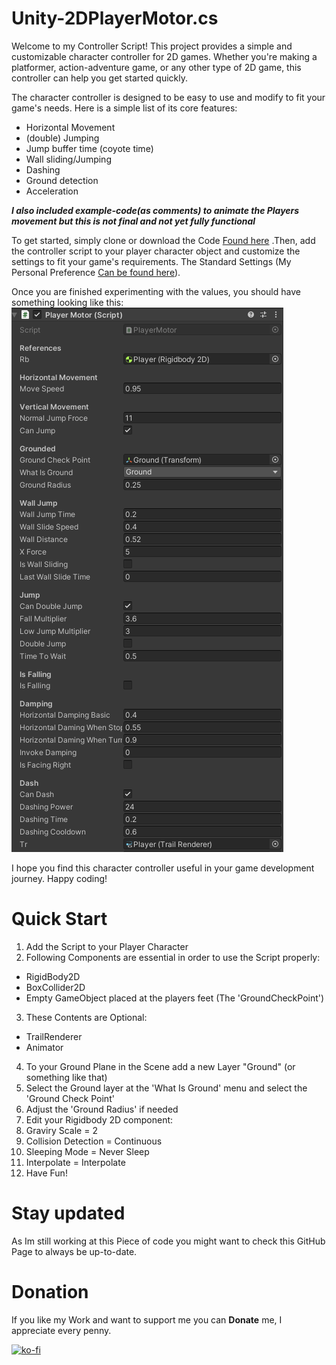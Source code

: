 # Unity-2DPlayerMotor.cs

Welcome to my Controller Script! 
This project provides a simple and customizable character controller for 2D games.
Whether you're making a platformer, action-adventure game, or any other type of 2D game, this controller can help you get started quickly.

The character controller is designed to be easy to use and modify to fit your game's needs. 
Here is a simple list of its core features:

 - Horizontal Movement
 - (double) Jumping 
 - Jump buffer time (coyote time)
 - Wall sliding/Jumping
 - Dashing
 - Ground detection
 - Acceleration

***I also included example-code(as comments) to animate the Players movement but this is not final and not yet fully functional***

To get started, simply clone or download the Code [Found here](PlayerMotor.cs) .Then, add the controller script to your player character object and customize the settings to fit your game's requirements. The Standard Settings (My Personal Preference [Can be found here](Settings.txt)). <br />

Once you are finished experimenting with the values, you should have something looking like this:
![img](settings_for_script.png)

I hope you find this character controller useful in your game development journey. 
Happy coding!


# Quick Start

 1. Add the Script to your Player Character 
 2. Following Components are essential in order to use the Script properly:
 - RigidBody2D
 - BoxCollider2D
 - Empty GameObject placed at the players feet (The 'GroundCheckPoint')
 
 3. These Contents are Optional:
 - TrailRenderer 
 - Animator 

4. To your Ground Plane in the Scene add a new Layer "Ground" (or something like that)
5. Select the Ground layer at the 'What Is Ground' menu and select the 'Ground Check Point'
6. Adjust the 'Ground Radius' if needed
7. Edit your Rigidbody 2D component:
8. Graviry Scale = 2
9. Collision Detection = Continuous
10. Sleeping Mode = Never Sleep
11. Interpolate = Interpolate
12. Have Fun!


# Stay updated 

As Im still working at this Piece of code you might want to check this GitHub Page to always be up-to-date. 

# Donation

If you like my Work and want to support me you can **Donate** me, I appreciate every penny.

[![ko-fi](https://ko-fi.com/img/githubbutton_sm.svg)](https://ko-fi.com/L3L3R7VCE)

